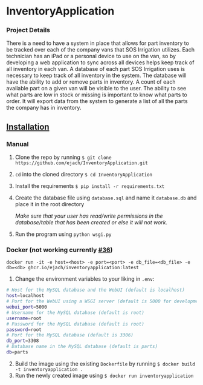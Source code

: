 # InventoryApplication

### Project Details
There is a need to have a system in place that allows for part inventory to be tracked over each of the company vans that SOS Irrigation utilizes. Each technician has an iPad or a personal device to use on the van, so by developing a web application to sync across all devices helps keep track of all inventory in each van. A database of each part SOS Irrigation uses is necessary to keep track of all inventory in the system. The database will have the ability to add or remove parts in inventory. A count of each available part on a given van will be visible to the user. The ability to see what parts are low in stock or missing is important to know what parts to order. It will export data from the system to generate a list of all the parts the company has in inventory.

## [Installation](https://github.com/ejach/InventoryApplication/wiki/Installation)

### Manual

1. Clone the repo by running `$ git clone https://github.com/ejach/InventoryApplication.git`
2. `cd` into the cloned directory `$ cd InventoryApplication`
3. Install the requirements `$ pip install -r requirements.txt`
4. Create the database file using `database.sql` and name it `database.db` and place it in the root directory

    _Make sure that your user has read/write permissions in the database/table that has been created or else it will not work._

6. Run the program using `python wsgi.py`

### Docker (not working currently [#36](https://github.com/ejach/InventoryApplication/issues/36))
`docker run -it -e host=<host> -e port=<port> -e db_file=<db_file> -e db=<db> ghcr.io/ejach/inventoryapplication:latest`

1. Change the environment variables to your liking in `.env`:
```bash
# Host for the MySQL database and the WebUI (default is localhost)
host=localhost
# Port for the WebUI using a WSGI server (default is 5000 for development, 8000 for production)
webui_port=5000
# Username for the MySQL database (default is root)
username=root
# Password for the MySQL database (default is root)
password=root
# Port for the MySQL database (default is 3306)
db_port=3308
# Database name in the MySQL database (default is parts)
db=parts
```
2. Build the image using the existing `Dockerfile` by running `$ docker build -t inventoryapplication .`
3. Run the newly created image using `$ docker run inventoryapplication`
